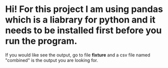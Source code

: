 # Hi! For this project I am using pandas which is a liabrary for python and it needs to be installed first before you run the program.
If you would like see the output, go to file **fixture** and a csv file named "combined" is the output you are looking for.
